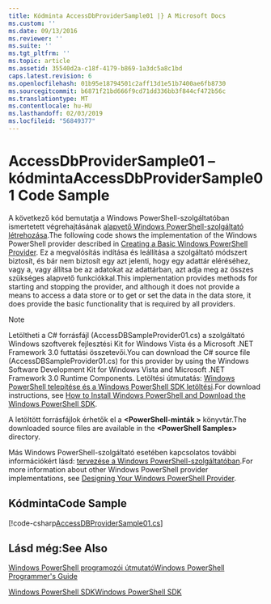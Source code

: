 ```yaml
---
title: Kódminta AccessDbProviderSample01 |} A Microsoft Docs
ms.custom: ''
ms.date: 09/13/2016
ms.reviewer: ''
ms.suite: ''
ms.tgt_pltfrm: ''
ms.topic: article
ms.assetid: 35540d2a-c18f-4179-b869-1a3dc5a8c1bd
caps.latest.revision: 6
ms.openlocfilehash: 01b95e18794501c2aff13d1e51b7400ae6fb8730
ms.sourcegitcommit: b6871f21bd666f9cd71dd336bb3f844cf472b56c
ms.translationtype: MT
ms.contentlocale: hu-HU
ms.lasthandoff: 02/03/2019
ms.locfileid: "56849377"
---
```

# <a name="accessdbprovidersample01-code-sample"></a><span data-ttu-id="9565c-102">AccessDbProviderSample01 – kódminta</span><span class="sxs-lookup"><span data-stu-id="9565c-102">AccessDbProviderSample01 Code Sample</span></span>

<span data-ttu-id="9565c-103">A következő kód bemutatja a Windows PowerShell-szolgáltatóban ismertetett végrehajtásának [alapvető Windows PowerShell-szolgáltató létrehozása](./creating-a-basic-windows-powershell-provider.md).</span><span class="sxs-lookup"><span data-stu-id="9565c-103">The following code shows the implementation of the Windows PowerShell provider described in [Creating a Basic Windows PowerShell Provider](./creating-a-basic-windows-powershell-provider.md).</span></span> <span data-ttu-id="9565c-104">Ez a megvalósítás indítása és leállítása a szolgáltató módszert biztosít, és bár nem biztosít egy azt jelenti, hogy egy adattár eléréséhez, vagy a, vagy állítsa be az adatokat az adattárban, azt adja meg az összes szükséges alapvető funkciókkal.</span><span class="sxs-lookup"><span data-stu-id="9565c-104">This implementation provides methods for starting and stopping the provider, and although it does not provide a means to access a data store or to get or set the data in the data store, it does provide the basic functionality that is required by all providers.</span></span>

> [!NOTE]
> <span data-ttu-id="9565c-105">Letöltheti a C# forrásfájl (AccessDBSampleProvider01.cs) a szolgáltató Windows szoftverek fejlesztési Kit for Windows Vista és a Microsoft .NET Framework 3.0 futtatási összetevői.</span><span class="sxs-lookup"><span data-stu-id="9565c-105">You can download the C# source file (AccessDBSampleProvider01.cs) for this provider by using the Windows Software Development Kit for Windows Vista and Microsoft .NET Framework 3.0 Runtime Components.</span></span> <span data-ttu-id="9565c-106">Letöltési útmutatás: [Windows PowerShell telepítése és a Windows PowerShell SDK letöltési](/powershell/developer/installing-the-windows-powershell-sdk).</span><span class="sxs-lookup"><span data-stu-id="9565c-106">For download instructions, see [How to Install Windows PowerShell and Download the Windows PowerShell SDK](/powershell/developer/installing-the-windows-powershell-sdk).</span></span>
>
> <span data-ttu-id="9565c-107">A letöltött forrásfájlok érhetők el a  **\<PowerShell-minták >** könyvtár.</span><span class="sxs-lookup"><span data-stu-id="9565c-107">The downloaded source files are available in the **\<PowerShell Samples>** directory.</span></span>
>
> <span data-ttu-id="9565c-108">Más Windows PowerShell-szolgáltató esetében kapcsolatos további információkért lásd: [tervezése a Windows PowerShell-szolgáltatóban](./designing-your-windows-powershell-provider.md).</span><span class="sxs-lookup"><span data-stu-id="9565c-108">For more information about other Windows PowerShell provider implementations, see [Designing Your Windows PowerShell Provider](./designing-your-windows-powershell-provider.md).</span></span>

## <a name="code-sample"></a><span data-ttu-id="9565c-109">Kódminta</span><span class="sxs-lookup"><span data-stu-id="9565c-109">Code Sample</span></span>

[!code-csharp[AccessDBProviderSample01.cs](../../powershell-sdk-samples/SDK-2.0/csharp/AccessDBProviderSample01/AccessDBProviderSample01.cs#L11-L30 "AccessDBProviderSample01.cs")]

## <a name="see-also"></a><span data-ttu-id="9565c-110">Lásd még:</span><span class="sxs-lookup"><span data-stu-id="9565c-110">See Also</span></span>

[<span data-ttu-id="9565c-111">Windows PowerShell programozói útmutató</span><span class="sxs-lookup"><span data-stu-id="9565c-111">Windows PowerShell Programmer's Guide</span></span>](./windows-powershell-programmer-s-guide.md)

[<span data-ttu-id="9565c-112">Windows PowerShell SDK</span><span class="sxs-lookup"><span data-stu-id="9565c-112">Windows PowerShell SDK</span></span>](../windows-powershell-reference.md)